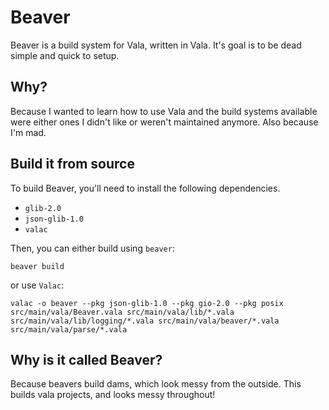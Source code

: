 # Beaver

Beaver is a build system for Vala, written in Vala. It's goal is to be dead simple and quick to setup.

## Why?

Because I wanted to learn how to use Vala and the build systems available were either ones I didn't like or weren't maintained anymore. Also because I'm mad.

## Build it from source

To build Beaver, you'll need to install the following dependencies.

* `glib-2.0`
* `json-glib-1.0`
* `valac`

Then, you can either build using `beaver`:

```
beaver build
```

or use `Valac`:

```
valac -o beaver --pkg json-glib-1.0 --pkg gio-2.0 --pkg posix src/main/vala/Beaver.vala src/main/vala/lib/*.vala src/main/vala/lib/logging/*.vala src/main/vala/beaver/*.vala src/main/vala/parse/*.vala
```

## Why is it called Beaver?

Because beavers build dams, which look messy from the outside. This builds vala projects, and looks messy throughout!